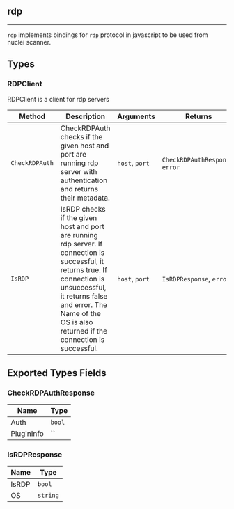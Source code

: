 ## rdp 
---


`rdp` implements bindings for `rdp` protocol in javascript
to be used from nuclei scanner.



## Types

### RDPClient

 RDPClient is a client for rdp servers

| Method | Description | Arguments | Returns |
|--------|-------------|-----------|---------|
| `CheckRDPAuth` |  CheckRDPAuth checks if the given host and port are running rdp server  with authentication and returns their metadata. | `host`, `port` | `CheckRDPAuthResponse`, `error` |
| `IsRDP` |  IsRDP checks if the given host and port are running rdp server.    If connection is successful, it returns true.  If connection is unsuccessful, it returns false and error.    The Name of the OS is also returned if the connection is successful. | `host`, `port` | `IsRDPResponse`, `error` |




## Exported Types Fields
### CheckRDPAuthResponse

| Name | Type | 
|--------|-------------|
| Auth | `bool` |
| PluginInfo | `` |
### IsRDPResponse

| Name | Type | 
|--------|-------------|
| IsRDP | `bool` |
| OS | `string` |




